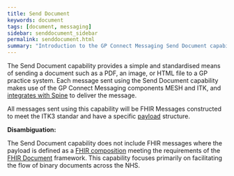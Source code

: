 ```yaml
---
title: Send Document
keywords: document
tags: [document, messaging]
sidebar: senddocument_sidebar
permalink: senddocument.html
summary: "Introduction to the GP Connect Messaging Send Document capability"
---
```


The Send Document capability provides a simple and standardised means of sending a document such as a PDF, an image, or HTML file to a GP practice system. Each message sent using the Send Document capability makes use of the GP Connect Messaging components MESH and ITK, and [integrates with Spine](integration_illustrated.html) to deliver the message. 

All messages sent using this capability will be FHIR Messages constructed to meet the ITK3 standar and have a specific [payload](senddocument_payload) structure.

**Disambiguation:**

The Send Document capability does not include FHIR messages where the payload is defined as a [FHIR composition](https://www.hl7.org/fhir/composition.html) meeting the requirements of the [FHIR Document](https://www.hl7.org/fhir/documents.html) framework. This capability focuses primarily on facilitating the flow of binary documents across the NHS.
